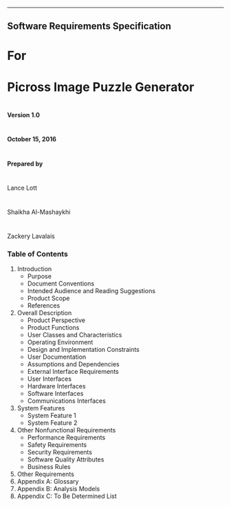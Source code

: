 #
-----
## Software Requirements Specification 
# For
#
# Picross Image Puzzle Generator 
#
#
**Version 1.0** 
#
**October 15, 2016**
#
**Prepared by**
#
Lance Lott  
#
Shaikha Al-Mashaykhi
#
Zackery Lavalais



### Table of Contents
1. Introduction                                                           
	* Purpose	                                                          
    * Document Conventions                                                
    * Intended Audience and Reading Suggestions                           
    * Product Scope                                                       
    * References                                                          
2. Overall Description                                                    
    * Product Perspective                                                 
    * Product Functions                                                   
    * User Classes and Characteristics                                    
    * Operating Environment                                               
    * Design and Implementation Constraints                       		  
    * User Documentation                                          		  
    * Assumptions and Dependencies                                		  
    * External Interface Requirements                                	  
    * User Interfaces                                              		  
    * Hardware Interfaces                                          		  
    * Software Interfaces                                         		  
    * Communications Interfaces                                   		  
4. System Features                                                        
    * System Feature 1                                            		  
    * System Feature 2                                           		  
5. Other Nonfunctional Requirements                                       
    * Performance Requirements                                    		  
    * Safety Requirements                                          		  
    * Security Requirements                                        		  
    * Software Quality Attributes                                  		  
    * Business Rules                                               		  
6. Other Requirements                                                     
7. Appendix A: Glossary                                                      
8. Appendix B: Analysis Models                                               
9. Appendix C: To Be Determined List                                         


